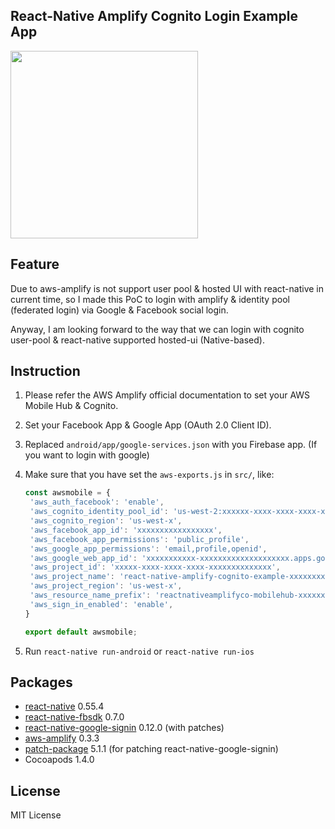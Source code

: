React-Native Amplify Cognito Login Example App
---

<img src="https://user-images.githubusercontent.com/3055294/39964632-59fbf84c-56bb-11e8-81c0-e65ea392aad5.png" width="300" />

## Feature

Due to aws-amplify is not support user pool & hosted UI with react-native in current time, so I made this PoC to login with amplify & identity pool (federated login) via Google & Facebook social login.

Anyway, I am looking forward to the way that we can login with cognito user-pool & react-native supported hosted-ui (Native-based).

## Instruction

1. Please refer the AWS Amplify official documentation to set your AWS Mobile Hub & Cognito.
2. Set your Facebook App & Google App (OAuth 2.0 Client ID).
3. Replaced `android/app/google-services.json` with you Firebase app. (If you want to login with google)
4. Make sure that you have set the `aws-exports.js` in `src/`, like:

   ```js
   const awsmobile = {
    'aws_auth_facebook': 'enable',
    'aws_cognito_identity_pool_id': 'us-west-2:xxxxxx-xxxx-xxxx-xxxx-xxxxxxxxx',
    'aws_cognito_region': 'us-west-x',
    'aws_facebook_app_id': 'xxxxxxxxxxxxxxxxx',
    'aws_facebook_app_permissions': 'public_profile',
    'aws_google_app_permissions': 'email,profile,openid',
    'aws_google_web_app_id': 'xxxxxxxxxxx-xxxxxxxxxxxxxxxxxxxx.apps.googleusercontent.com',
    'aws_project_id': 'xxxxx-xxxx-xxxx-xxxx-xxxxxxxxxxxxxx',
    'aws_project_name': 'react-native-amplify-cognito-example-xxxxxxxxxx',
    'aws_project_region': 'us-west-x',
    'aws_resource_name_prefix': 'reactnativeamplifyco-mobilehub-xxxxxxxx',
    'aws_sign_in_enabled': 'enable',
   }

   export default awsmobile;
   ```

5. Run `react-native run-android` or `react-native run-ios`

## Packages

* [react-native](https://github.com/facebook/react-native) 0.55.4
* [react-native-fbsdk](https://github.com/facebook/react-native-fbsdk) 0.7.0
* [react-native-google-signin](https://github.com/devfd/react-native-google-signin) 0.12.0 (with patches)
* [aws-amplify](https://github.com/aws/aws-amplify) 0.3.3
* [patch-package](https://github.com/ds300/patch-package) 5.1.1 (for patching react-native-google-signin)
* Cocoapods 1.4.0

## License

MIT License

